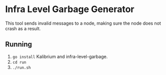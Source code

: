 # Infra Level Garbage Generator
This tool sends invalid messages to a node, making sure the node does not crash as a result.

## Running
 1. `go install` Kalibrium and infra-level-garbage.
 2. `cd run`
 3. `./run.sh`



